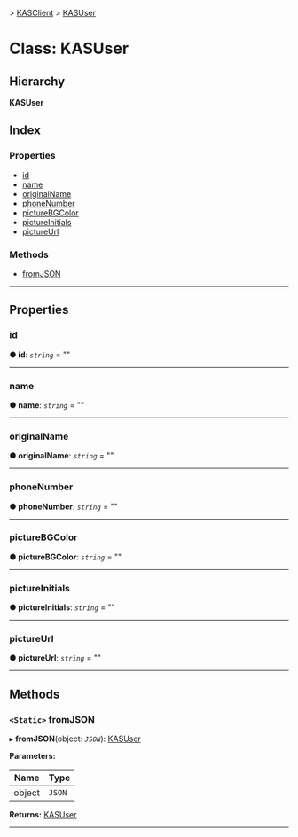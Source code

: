 [](../README.md) > [KASClient](../modules/kasclient.md) > [KASUser](../classes/kasclient.kasuser.md)

# Class: KASUser

## Hierarchy

**KASUser**

## Index

### Properties

* [id](kasclient.kasuser.md#id)
* [name](kasclient.kasuser.md#name)
* [originalName](kasclient.kasuser.md#originalname)
* [phoneNumber](kasclient.kasuser.md#phonenumber)
* [pictureBGColor](kasclient.kasuser.md#picturebgcolor)
* [pictureInitials](kasclient.kasuser.md#pictureinitials)
* [pictureUrl](kasclient.kasuser.md#pictureurl)

### Methods

* [fromJSON](kasclient.kasuser.md#fromjson)

---

## Properties

<a id="id"></a>

###  id

**● id**: *`string`* = ""

___

<a id="name"></a>

###  name

**● name**: *`string`* = ""

___

<a id="originalname"></a>

###  originalName

**● originalName**: *`string`* = ""

___

<a id="phonenumber"></a>

###  phoneNumber

**● phoneNumber**: *`string`* = ""

___

<a id="picturebgcolor"></a>

###  pictureBGColor

**● pictureBGColor**: *`string`* = ""

___

<a id="pictureinitials"></a>

###  pictureInitials

**● pictureInitials**: *`string`* = ""

___

<a id="pictureurl"></a>

###  pictureUrl

**● pictureUrl**: *`string`* = ""

___

## Methods

<a id="fromjson"></a>

### `<Static>` fromJSON

▸ **fromJSON**(object: *`JSON`*): [KASUser](kasclient.kasuser.md)

**Parameters:**

| Name | Type |
| ------ | ------ |
| object | `JSON` |

**Returns:** [KASUser](kasclient.kasuser.md)

___

